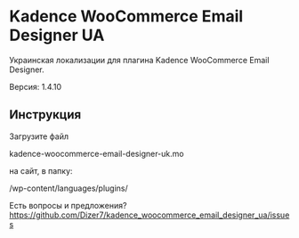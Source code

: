 # Kadence WooCommerce Email Designer UA

Украинская локализации для плагина Kadence WooCommerce Email Designer.

Версия: 1.4.10

## Инструкция

Загрузите файл

kadence-woocommerce-email-designer-uk.mo 

на сайт, в папку:

/wp-content/languages/plugins/

Есть вопросы и предложения? https://github.com/Dizer7/kadence_woocommerce_email_designer_ua/issues